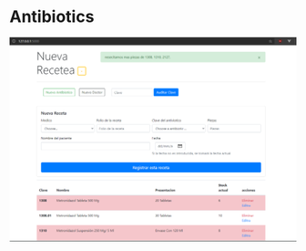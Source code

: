# Antibiotics
![ant](https://raw.githubusercontent.com/PabloRosalesJ/Antibiotics/master/antibiotics.png)

